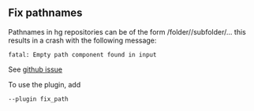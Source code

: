 ## Fix pathnames

Pathnames in hg repositories can be of the form /folder//subfolder/...
this results in a crash with the following message:
```
fatal: Empty path component found in input
```
See [github issue](https://github.com/frej/fast-export/issues/240)

To use the plugin, add

    --plugin fix_path
